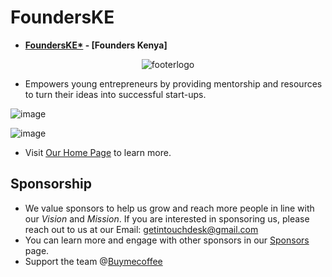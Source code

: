# FoundersKE

- **[FoundersKE\*](https://founderske.vercel.app) - [Founders Kenya]**
<div align="center"; >

![footerlogo](https://user-images.githubusercontent.com/77758884/218035615-d07c3384-1123-4eb3-bb68-1e2a81431c0f.png)

</div>

- Empowers young entrepreneurs by providing mentorship and resources to turn their ideas into successful start-ups.

![image](https://github.com/FoundersKE/.github/assets/77758884/2341aef0-b997-4c3d-ba59-fdd8b5322cc2)

![image](https://github.com/FoundersKE/.github/assets/77758884/82031a67-d3df-414b-98a6-7a1640655b38)

- Visit [Our Home Page](https://founderske.vercel.app/) to learn more.

## Sponsorship

- We value sponsors to help us grow and reach more people in line with our *Vision* and *Mission*.
  If you are interested in sponsoring us, please reach out to us at our Email: [getintouchdesk@gmail.com](mailto:getintouchdesk@gmail.com)
- You can learn more and engage with other sponsors in our [Sponsors](https://founderske.vercel.app/sponsors) page.
- Support the team @[Buymecoffee]()

